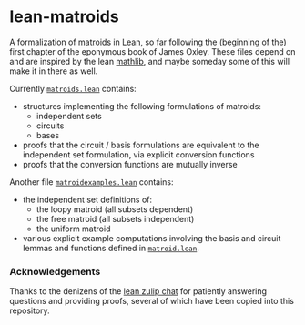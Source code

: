 # lean-matroids

A formalization of [matroids](https://en.wikipedia.org/wiki/Matroid) in [Lean](https://leanprover.github.io), so far following the (beginning of the) first chapter of the eponymous book of James Oxley. These files depend on and are inspired by the lean [mathlib](https://github.com/leanprover/mathlib), and maybe someday some of this will make it in there as well.

Currently [`matroids.lean`](src/matroid.lean) contains:
* structures implementing the following formulations of matroids:
  * independent sets
  * circuits
  * bases
* proofs that the circuit / basis formulations are equivalent to the independent set formulation, via explicit conversion functions
* proofs that the conversion functions are mutually inverse

Another file [`matroidexamples.lean`](src/matroidexamples.lean) contains:
* the independent set definitions of:
  * the loopy matroid (all subsets dependent)
  * the free matroid (all subsets independent)
  * the uniform matroid
* various explicit example computations involving the basis and circuit lemmas and functions defined in [`matroid.lean`](src/matroid.lean).

### Acknowledgements

Thanks to the denizens of the [lean zulip chat](https://leanprover.zulipchat.com) for patiently answering questions and providing proofs, several of which have been copied into this repository.
